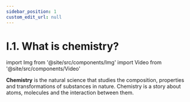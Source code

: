 ```yaml
---
sidebar_position: 1
custom_edit_url: null
---
```


# I.1. What is chemistry?




import Img from '@site/src/components/Img'
import Video from '@site/src/components/Video'




<div class="alert alert--primary" role="alert">

**Chemistry** is the natural science that studies the composition, properties and transformations of substances in nature. Chemistry is a story about atoms, molecules and the interaction between them.


</div>


